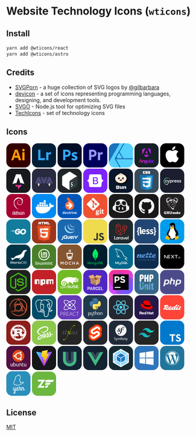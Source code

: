 # Website Technology Icons (`wticons`)

## Install

```shell
yarn add @wticons/react
yarn add @wticons/astro
```

## Credits

* [SVGPorn](https://svgporn.com/) - a huge collection of SVG logos by [@gilbarbara](https://github.com/gilbarbara)
* [devicon](https://devicon.dev) - a set of icons representing programming languages, designing, and development tools.
* [SVGO](https://github.com/svg/svgo) - Node.js tool for optimizing SVG files
* [TechIcons](https://techicons.dev/) - set of technology icons 

## Icons

[<img src='icons/adobe-illustrator.svg' width='64' alt='adobe-illustrator.svg' />](icons/adobe-illustrator.svg)
[<img src='icons/adobe-lightroom.svg' width='64' alt='adobe-lightroom.svg' />](icons/adobe-lightroom.svg)
[<img src='icons/adobe-photoshop.svg' width='64' alt='adobe-photoshop.svg' />](icons/adobe-photoshop.svg)
[<img src='icons/adobe-premiere.svg' width='64' alt='adobe-premiere.svg' />](icons/adobe-premiere.svg)
[<img src='icons/affinity-designer.svg' width='64' alt='affinity-designer.svg' />](icons/affinity-designer.svg)
[<img src='icons/angular.svg' width='64' alt='angular.svg' />](icons/angular.svg)
[<img src='icons/apple.svg' width='64' alt='apple.svg' />](icons/apple.svg)
[<img src='icons/astro.svg' width='64' alt='astro.svg' />](icons/astro.svg)
[<img src='icons/ava.svg' width='64' alt='ava.svg' />](icons/ava.svg)
[<img src='icons/bash.svg' width='64' alt='bash.svg' />](icons/bash.svg)
[<img src='icons/bootstrap.svg' width='64' alt='bootstrap.svg' />](icons/bootstrap.svg)
[<img src='icons/bun.svg' width='64' alt='bun.svg' />](icons/bun.svg)
[<img src='icons/css.svg' width='64' alt='css.svg' />](icons/css.svg)
[<img src='icons/cypress.svg' width='64' alt='cypress.svg' />](icons/cypress.svg)
[<img src='icons/debian.svg' width='64' alt='debian.svg' />](icons/debian.svg)
[<img src='icons/docker.svg' width='64' alt='docker.svg' />](icons/docker.svg)
[<img src='icons/doctrine.svg' width='64' alt='doctrine.svg' />](icons/doctrine.svg)
[<img src='icons/git.svg' width='64' alt='git.svg' />](icons/git.svg)
[<img src='icons/github-copilot.svg' width='64' alt='github-copilot.svg' />](icons/github-copilot.svg)
[<img src='icons/github.svg' width='64' alt='github.svg' />](icons/github.svg)
[<img src='icons/gnu-make.svg' width='64' alt='gnu-make.svg' />](icons/gnu-make.svg)
[<img src='icons/go.svg' width='64' alt='go.svg' />](icons/go.svg)
[<img src='icons/html.svg' width='64' alt='html.svg' />](icons/html.svg)
[<img src='icons/j-query.svg' width='64' alt='j-query.svg' />](icons/j-query.svg)
[<img src='icons/js.svg' width='64' alt='js.svg' />](icons/js.svg)
[<img src='icons/laravel.svg' width='64' alt='laravel.svg' />](icons/laravel.svg)
[<img src='icons/less.svg' width='64' alt='less.svg' />](icons/less.svg)
[<img src='icons/linux.svg' width='64' alt='linux.svg' />](icons/linux.svg)
[<img src='icons/mariadb.svg' width='64' alt='mariadb.svg' />](icons/mariadb.svg)
[<img src='icons/mint.svg' width='64' alt='mint.svg' />](icons/mint.svg)
[<img src='icons/mocha.svg' width='64' alt='mocha.svg' />](icons/mocha.svg)
[<img src='icons/mongodb.svg' width='64' alt='mongodb.svg' />](icons/mongodb.svg)
[<img src='icons/my-sql.svg' width='64' alt='my-sql.svg' />](icons/my-sql.svg)
[<img src='icons/nette.svg' width='64' alt='nette.svg' />](icons/nette.svg)
[<img src='icons/next-js.svg' width='64' alt='next-js.svg' />](icons/next-js.svg)
[<img src='icons/nodejs.svg' width='64' alt='nodejs.svg' />](icons/nodejs.svg)
[<img src='icons/npm.svg' width='64' alt='npm.svg' />](icons/npm.svg)
[<img src='icons/opensuse.svg' width='64' alt='opensuse.svg' />](icons/opensuse.svg)
[<img src='icons/parcel.svg' width='64' alt='parcel.svg' />](icons/parcel.svg)
[<img src='icons/php-storm.svg' width='64' alt='php-storm.svg' />](icons/php-storm.svg)
[<img src='icons/php-unit.svg' width='64' alt='php-unit.svg' />](icons/php-unit.svg)
[<img src='icons/php.svg' width='64' alt='php.svg' />](icons/php.svg)
[<img src='icons/postcss.svg' width='64' alt='postcss.svg' />](icons/postcss.svg)
[<img src='icons/postgres.svg' width='64' alt='postgres.svg' />](icons/postgres.svg)
[<img src='icons/preact.svg' width='64' alt='preact.svg' />](icons/preact.svg)
[<img src='icons/python.svg' width='64' alt='python.svg' />](icons/python.svg)
[<img src='icons/react.svg' width='64' alt='react.svg' />](icons/react.svg)
[<img src='icons/redhat.svg' width='64' alt='redhat.svg' />](icons/redhat.svg)
[<img src='icons/redis.svg' width='64' alt='redis.svg' />](icons/redis.svg)
[<img src='icons/rust.svg' width='64' alt='rust.svg' />](icons/rust.svg)
[<img src='icons/sass.svg' width='64' alt='sass.svg' />](icons/sass.svg)
[<img src='icons/stylus.svg' width='64' alt='stylus.svg' />](icons/stylus.svg)
[<img src='icons/svelte.svg' width='64' alt='svelte.svg' />](icons/svelte.svg)
[<img src='icons/symfony.svg' width='64' alt='symfony.svg' />](icons/symfony.svg)
[<img src='icons/tailwind.svg' width='64' alt='tailwind.svg' />](icons/tailwind.svg)
[<img src='icons/type-script.svg' width='64' alt='type-script.svg' />](icons/type-script.svg)
[<img src='icons/ubuntu.svg' width='64' alt='ubuntu.svg' />](icons/ubuntu.svg)
[<img src='icons/vite.svg' width='64' alt='vite.svg' />](icons/vite.svg)
[<img src='icons/vue-use.svg' width='64' alt='vue-use.svg' />](icons/vue-use.svg)
[<img src='icons/vue.svg' width='64' alt='vue.svg' />](icons/vue.svg)
[<img src='icons/webpack.svg' width='64' alt='webpack.svg' />](icons/webpack.svg)
[<img src='icons/windows.svg' width='64' alt='windows.svg' />](icons/windows.svg)
[<img src='icons/wordpress.svg' width='64' alt='wordpress.svg' />](icons/wordpress.svg)
[<img src='icons/yarn.svg' width='64' alt='yarn.svg' />](icons/yarn.svg)
[<img src='icons/zend-framework.svg' width='64' alt='zend-framework.svg' />](icons/zend-framework.svg)

## License

[MIT](./LICENSE)